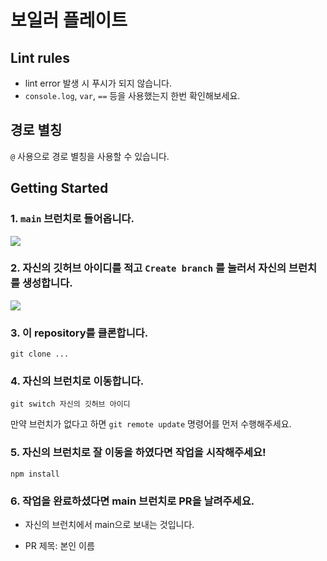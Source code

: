 # 보일러 플레이트

## Lint rules

- lint error 발생 시 푸시가 되지 않습니다.
- `console.log`, `var`, `==` 등을 사용했는지 한번 확인해보세요.

## 경로 별칭

`@` 사용으로 경로 별칭을 사용할 수 있습니다.

## Getting Started

### 1. `main` 브런치로 들어옵니다.

<img src="https://s3.us-west-2.amazonaws.com/secure.notion-static.com/b47f4ecf-4506-4916-828c-14bd524eae2d/%E1%84%89%E1%85%B3%E1%84%8F%E1%85%B3%E1%84%85%E1%85%B5%E1%86%AB%E1%84%89%E1%85%A3%E1%86%BA_2022-10-29_%E1%84%8B%E1%85%A9%E1%84%92%E1%85%AE_6.48.26.png?X-Amz-Algorithm=AWS4-HMAC-SHA256&X-Amz-Content-Sha256=UNSIGNED-PAYLOAD&X-Amz-Credential=AKIAT73L2G45EIPT3X45%2F20221031%2Fus-west-2%2Fs3%2Faws4_request&X-Amz-Date=20221031T073717Z&X-Amz-Expires=86400&X-Amz-Signature=634d42104d665c4a397a32f7dacb68b154826667af095f1f8831644ed033b940&X-Amz-SignedHeaders=host&response-content-disposition=filename%3D%22%25E1%2584%2589%25E1%2585%25B3%25E1%2584%258F%25E1%2585%25B3%25E1%2584%2585%25E1%2585%25B5%25E1%2586%25AB%25E1%2584%2589%25E1%2585%25A3%25E1%2586%25BA%25202022-10-29%2520%25E1%2584%258B%25E1%2585%25A9%25E1%2584%2592%25E1%2585%25AE%25206.48.26.png%22&x-id=GetObject" />

### 2. 자신의 깃허브 아이디를 적고 `Create branch` 를 눌러서 자신의 브런치를 생성합니다.

<img src="https://s3.us-west-2.amazonaws.com/secure.notion-static.com/35daeb70-59c7-4c76-b132-e8878d899af0/%E1%84%89%E1%85%B3%E1%84%8F%E1%85%B3%E1%84%85%E1%85%B5%E1%86%AB%E1%84%89%E1%85%A3%E1%86%BA_2022-10-29_%E1%84%8B%E1%85%A9%E1%84%92%E1%85%AE_6.48.42.png?X-Amz-Algorithm=AWS4-HMAC-SHA256&X-Amz-Content-Sha256=UNSIGNED-PAYLOAD&X-Amz-Credential=AKIAT73L2G45EIPT3X45%2F20221031%2Fus-west-2%2Fs3%2Faws4_request&X-Amz-Date=20221031T073731Z&X-Amz-Expires=86400&X-Amz-Signature=674386edd14bae5b3733697d2db5d37d47f195908637c72f4e8c8b1fde412139&X-Amz-SignedHeaders=host&response-content-disposition=filename%3D%22%25E1%2584%2589%25E1%2585%25B3%25E1%2584%258F%25E1%2585%25B3%25E1%2584%2585%25E1%2585%25B5%25E1%2586%25AB%25E1%2584%2589%25E1%2585%25A3%25E1%2586%25BA%25202022-10-29%2520%25E1%2584%258B%25E1%2585%25A9%25E1%2584%2592%25E1%2585%25AE%25206.48.42.png%22&x-id=GetObject" />

### 3. 이 repository를 클론합니다.

`git clone ...`

### 4. 자신의 브런치로 이동합니다.

`git switch 자신의 깃허브 아이디`

만약 브런치가 없다고 하면 `git remote update` 명령어를 먼저 수행해주세요.

### 5. 자신의 브런치로 잘 이동을 하였다면 작업을 시작해주세요!

`npm install`

### 6. 작업을 완료하셨다면 main 브런치로 PR을 날려주세요.

- 자신의 브런치에서 main으로 보내는 것입니다.

- PR 제목: 본인 이름
